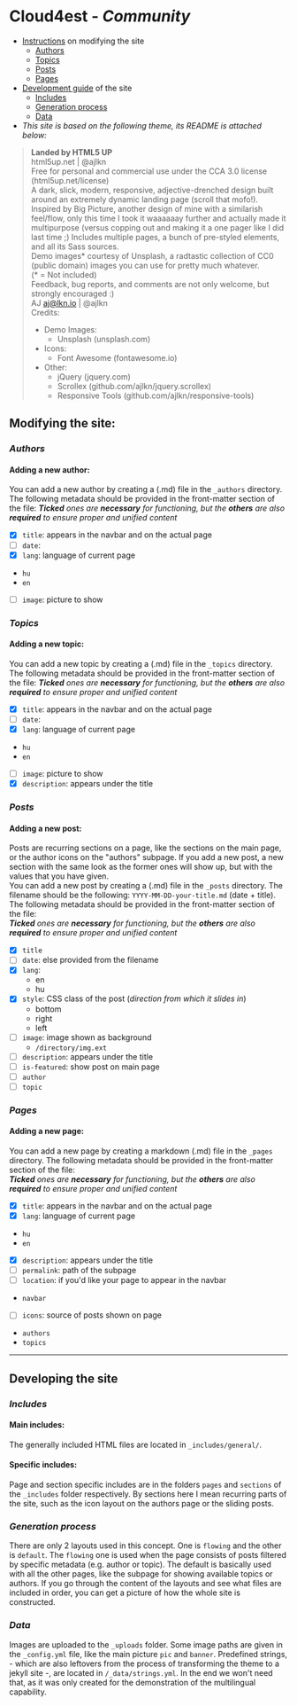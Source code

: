 # Cloud4est - _Community_
- [Instructions](#modifying-the-site) on modifying the site
  - [Authors](#authors)
  - [Topics](#topics)
  - [Posts](#posts)
  - [Pages](#pages)
- [Development guide](#developing-the-site) of the site
  - [Includes](#includes)
  - [Generation process](#generation-process)
  - [Data](#data)
- _This site is based on the following theme, its README is attached below:_
> __Landed by HTML5 UP__  
html5up.net | @ajlkn  
Free for personal and commercial use under the CCA 3.0 license (html5up.net/license)  
> A dark, slick, modern, responsive, adjective-drenched design built around an extremely
dynamic landing page (scroll that mofo!). Inspired by Big Picture, another design
of mine with a similarish feel/flow, only this time I took it waaaaaay further and
actually made it multipurpose (versus copping out and making it a one pager like I
did last time ;) Includes multiple pages, a bunch of pre-styled elements, and all
its Sass sources.  
> Demo images* courtesy of Unsplash, a radtastic collection of CC0 (public domain) images
you can use for pretty much whatever.  
> (* = Not included)  
> Feedback, bug reports, and comments are not only welcome, but strongly encouraged :)  
> AJ
> aj@lkn.io | @ajlkn  
> Credits:  
> - Demo Images:
>	 - Unsplash (unsplash.com)  
> - Icons:
>	 - Font Awesome (fontawesome.io)  
> - Other:  
>	 - jQuery (jquery.com)  
>	 - Scrollex (github.com/ajlkn/jquery.scrollex)  
>	 - Responsive Tools (github.com/ajlkn/responsive-tools)


## __Modifying the site:__

### _Authors_

#### Adding a new author:

You can add a new author by creating a (.md) file in the `_authors` directory. The following metadata should be provided in the front-matter section of the file:
*__Ticked__ ones are __necessary__ for functioning, but the __others__ are also __required__ to ensure proper and unified content*

- [x] `title`: appears in the navbar and on the actual page
- [ ] `date`:
- [x] `lang`: language of current page
- `hu`
- `en`
- [ ] `image`: picture to show

### _Topics_

#### Adding a new topic:

You can add a new topic by creating a (.md) file in the `_topics` directory. The following metadata should be provided in the front-matter section of the file:
*__Ticked__ ones are __necessary__ for functioning, but the __others__ are also __required__ to ensure proper and unified content*

- [x] `title`: appears in the navbar and on the actual page
- [ ] `date`:
- [x] `lang`: language of current page
- `hu`
- `en`
- [ ] `image`: picture to show
- [x] `description`: appears under the title

### _Posts_

#### Adding a new post:

Posts are recurring sections on a page, like the sections on the main page, or the author icons on the "authors" subpage. If you add a new post, a new section with the same look as the former ones will show up, but with the values that you have given.  
You can add a new post by creating a (.md) file in the `_posts` directory. The filename should be the following: `YYYY-MM-DD-your-title.md` (date + title). The following metadata should be provided in the front-matter section of the file:  
*__Ticked__ ones are __necessary__ for functioning, but the __others__ are also __required__ to ensure proper and unified content*

- [x] `title`
- [ ] `date`: else provided from the filename
- [x] `lang`:
  - en
  - hu
- [x] `style`: CSS class of the post (_direction from which it slides in_)
  - bottom
  - right
  - left
- [ ] `image`: image shown as background
  - `/directory/img.ext`
- [ ] `description`: appears under the title
- [ ] `is-featured`: show post on main page
- [ ] `author`
- [ ] `topic`

### _Pages_

#### Adding a new page:

You can add a new page by creating a markdown (.md) file in the `_pages` directory. The following metadata should be provided in the front-matter section of the file:  
*__Ticked__ ones are __necessary__ for functioning, but the __others__ are also __required__ to ensure proper and unified content*

- [x] `title`: appears in the navbar and on the actual page
- [x] `lang`: language of current page
- `hu`
- `en`
- [x] `description`: appears under the title
- [ ] `permalink`: path of the subpage
- [ ] `location`: if you'd like your page to appear in the navbar
- `navbar`
- [ ] `icons`: source of posts shown on page
- `authors`
- `topics`

---

## __Developing the site__

### _Includes_

#### Main includes:

The generally included HTML files are located in `_includes/general/`.

#### Specific includes:

Page and section specific includes are in the folders `pages` and `sections` of the `_includes` folder respectively. By sections here I mean recurring parts of the site, such as the icon layout on the authors page or the sliding posts.

### _Generation process_

There are only 2 layouts used in this concept. One is `flowing` and the other is `default`. The `flowing` one is used when the page consists of posts filtered by specific metadata (e.g. author or topic). The default is basically used with all the other pages, like the subpage for showing available topics or authors. If you go through the content of the layouts and see what files are included in order, you can get a picture of how the whole site is constructed.

###  _Data_

Images are uploaded to the `_uploads` folder. Some image paths are given in the `_config.yml` file, like the main picture `pic` and `banner`. Predefined strings, - which are also leftovers from the process of transforming the theme to a jekyll site -, are located in `/_data/strings.yml`. In the end we won't need that, as it was only created for the demonstration of the multilingual capability.  
